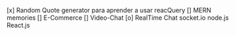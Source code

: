 [x] Random Quote generator para aprender a usar reacQuery
[] MERN memories
[] E-Commerce
[] Video-Chat
[o] RealTime Chat socket.io node.js React.js

